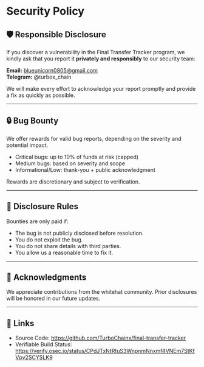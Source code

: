 # Security Policy

## 🛡️ Responsible Disclosure

If you discover a vulnerability in the Final Transfer Tracker program, we kindly ask that you report it **privately and responsibly** to our security team:

**Email:** blueunicorn0805@gmail.com  
**Telegram:** @turbox_chain  

We will make every effort to acknowledge your report promptly and provide a fix as quickly as possible.

---

## 🔒 Bug Bounty

We offer rewards for valid bug reports, depending on the severity and potential impact.

- Critical bugs: up to 10% of funds at risk (capped)
- Medium bugs: based on severity and scope
- Informational/Low: thank-you + public acknowledgment

Rewards are discretionary and subject to verification.

---

## 📜 Disclosure Rules

Bounties are only paid if:

- The bug is not publicly disclosed before resolution.
- You do not exploit the bug.
- You do not share details with third parties.
- You allow us a reasonable time to fix it.

---

## 💬 Acknowledgments

We appreciate contributions from the whitehat community. Prior disclosures will be honored in our future updates.

---

## 🔗 Links

- Source Code: https://github.com/TurboChainx/final-transfer-tracker  
- Verifiable Build Status: https://verify.osec.io/status/CPdJTxNtRtuS3WnpnmNnxmf4VNEm7StKfVpv2SCYSLK9  
